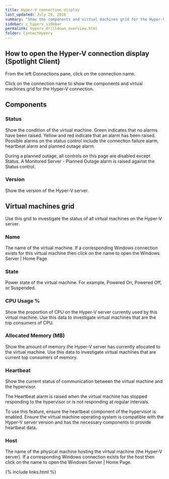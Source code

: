 ```yaml
---
title: Hyper-V connection display
last_updated: July 29, 2016
summary: "Show the components and virtual machines grid for the Hyper-V connection."
sidebar: c_hyperv_sidebar
permalink: hyperv_drilldown_overview.html
folder: ConnectHyperv
---
```


## How to open the Hyper-V connection display (Spotlight Client)

From the left Connections pane, click on the connection name.

Click on the connection name to show the components and virtual machines grid for the Hyper-V connection.


## Components

### Status

 Show the condition of the virtual machine. Green indicates that no alarms have been raised. Yellow and red indicate that an alarm has been raised. Possible alarms on the status control include the connection failure alarm, heartbeat alarm and planned outage alarm.

During a planned outage, all controls on this page are disabled except Status. A Monitored Server - Planned Outage alarm is raised against the Status control.

### Version

Show the version of the Hyper-V server.


## Virtual machines grid

Use this grid to investigate the status of all virtual machines on the Hyper-V server.

### Name
 The name of the virtual machine. If a corresponding Windows connection exists for this virtual machine then click on the name to open the Windows Server | Home Page

### State
 Power state of the virtual machine. For example, Powered On, Powered Off, or Suspended.

### CPU Usage %
 Show the proportion of CPU on the Hyper-V server currently used by this virtual machine. Use this data to investigate virtual machines that are the top consumers of CPU.

### Allocated Memory (MB)
 Show the amount of memory the Hyper-V server has currently allocated to the virtual machine. Use this data to investigate virtual machines that are current top consumers of memory.

### Heartbeat
 Show the current status of communication between the virtual machine and the hypervisor.

The Heartbeat alarm is raised when the virtual machine has stopped responding to the hypervisor or is not responding at regular intervals.

To use this feature, ensure the heartbeat component of the hypervisor is enabled. Ensure the virtual machine operating system is compatible with the Hyper-V server version and has the necessary components to provide heartbeat data.

### Host
 The name of the physical machine hosting the virtual machine (the Hyper-V server). If a corresponding Windows connection exists for the host then click on the name to open the Windows Server \| Home Page.



{% include links.html %}
